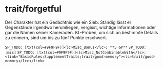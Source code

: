 # trait/forgetful

Der Charakter hat ein Gedächtnis wie ein Sieb: Ständig lässt er Gegenstände irgendwo herumliegen, vergisst, wichtige Informationen oder gar die Namen seiner Kameraden. KL-Proben, um sich an bestimmte Details zu erinnern, sind um bis zu fünf Punkte erschwert.

`SP_TODO: [txt(col=#9F9F9F)]<lc>Misc_Bonus</lc>: **5 GP**`
`SP_TODO: [mis]`
`SP_TODO: [txt(col=#9F9F9F)]<lc>Misc_NotCombinableWith</lc>: <link="BasicRules;SupplementTraits;trait/good-memory"><lc>trait/good-memory</lc></link>`